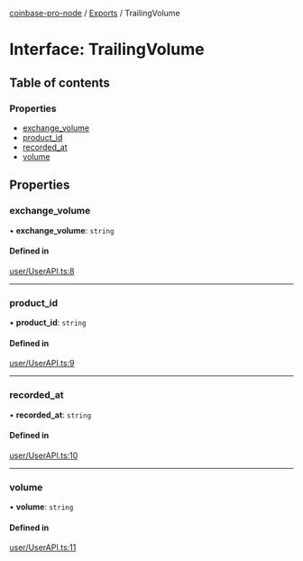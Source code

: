 [coinbase-pro-node](../README.md) / [Exports](../modules.md) / TrailingVolume

# Interface: TrailingVolume

## Table of contents

### Properties

- [exchange_volume](TrailingVolume.md#exchange_volume)
- [product_id](TrailingVolume.md#product_id)
- [recorded_at](TrailingVolume.md#recorded_at)
- [volume](TrailingVolume.md#volume)

## Properties

### exchange_volume

• **exchange_volume**: `string`

#### Defined in

[user/UserAPI.ts:8](https://github.com/bennycode/coinbase-pro-node/blob/48475f6/src/user/UserAPI.ts#L8)

---

### product_id

• **product_id**: `string`

#### Defined in

[user/UserAPI.ts:9](https://github.com/bennycode/coinbase-pro-node/blob/48475f6/src/user/UserAPI.ts#L9)

---

### recorded_at

• **recorded_at**: `string`

#### Defined in

[user/UserAPI.ts:10](https://github.com/bennycode/coinbase-pro-node/blob/48475f6/src/user/UserAPI.ts#L10)

---

### volume

• **volume**: `string`

#### Defined in

[user/UserAPI.ts:11](https://github.com/bennycode/coinbase-pro-node/blob/48475f6/src/user/UserAPI.ts#L11)
